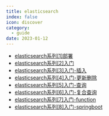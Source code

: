 ```yaml
---
title: elasticsearch 
index: false
icon: discover
category:
  - guide
date: 2023-01-12
---
```


- [elasticsearch系列\[1\]部署](elasticsearch系列[1]部署.md)
- [elasticsearch系列\[2\]入门](elasticsearch系列[2]入门.md)
- [elasticsearch系列\[3\]入门-插入](elasticsearch系列[3]入门-插入.md)
- [elasticsearch系列\[4\]入门-更新删除](elasticsearch系列[4]入门-更新删除.md)
- [elasticsearch系列\[5\]入门-查询](elasticsearch系列[5]入门-查询.md)
- [elasticsearch系列\[6\]入门-复合查询](elasticsearch系列[6]入门-复合查询.md)
- [elasticsearch系列\[7\]入门-function](elasticsearch系列[7]入门-function.md)
- [elasticsearch系列\[8\]入门-springboot](elasticsearch系列[8]入门-springboot.md)

